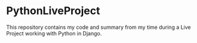 # PythonLiveProject
This repository contains my code and summary from my time during a Live Project working with Python in Django.
